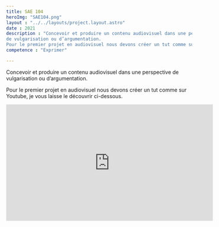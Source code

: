 ```yaml
---
title: SAE 104
heroImg: "SAE104.png"
layout : "../../layouts/project.layout.astro"
date : 2021
description : "Concevoir et produire un contenu audiovisuel dans une perspective
de vulgarisation ou d’argumentation.
Pour le premier projet en audiovisuel nous devons créer un tut comme sur Youtube, je vous laisse le découvrir notre vidéo."
competence : "Exprimer"

---
```


Concevoir et produire un contenu audiovisuel dans une perspective
de vulgarisation ou d’argumentation.

Pour le premier projet en audiovisuel nous devons créer un tut comme sur Youtube, je vous laisse le découvrir ci-dessous.


<iframe width="560" height="315" src="https://www.youtube.com/embed/FOSuh_um-Bc" title="YouTube video player" frameborder="0" allow="accelerometer; autoplay; clipboard-write; encrypted-media; gyroscope; picture-in-picture; web-share" allowfullscreen></iframe>


